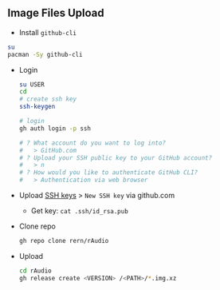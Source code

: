 Image Files Upload
---
- Install `github-cli`
```sh
su
pacman -Sy github-cli
```

- Login
	```sh
	su USER
	cd
	# create ssh key
	ssh-keygen

	# login
	gh auth login -p ssh

	# ? What account do you want to log into? 
	#   > GitHub.com
	# ? Upload your SSH public key to your GitHub account?
	#   > n
	# ? How would you like to authenticate GitHub CLI?
	#   > Authentication via web browser
	```
- Upload [SSH keys](https://github.com/settings/keys) > `New SSH key` via github.com
	- Get key: `cat .ssh/id_rsa.pub`

- Clone repo
	```sh
	gh repo clone rern/rAudio
	```

- Upload
	```sh
	cd rAudio
	gh release create <VERSION> /<PATH>/*.img.xz
	```
